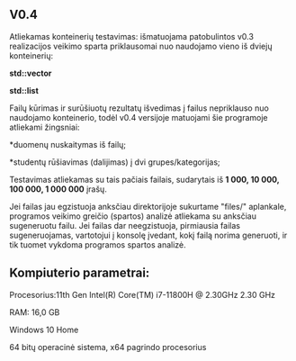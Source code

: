## V0.4 ##
Atliekamas konteinerių testavimas: išmatuojama patobulintos v0.3 realizacijos veikimo sparta priklausomai nuo naudojamo vieno iš dviejų konteinerių:

**std::vector**

**std::list**

Failų kūrimas ir surūšiuotų rezultatų išvedimas į failus nepriklauso nuo naudojamo konteinerio, todėl v0.4 versijoje matuojami šie programoje atliekami žingsniai:

 *duomenų nuskaitymas iš failų;
 
 *studentų rūšiavimas (dalijimas) į dvi grupes/kategorijas;

Testavimas atliekamas su tais pačiais failais, sudarytais iš **1 000, 10 000, 100 000, 1 000 000** įrašų.

Jei failas jau egzistuoja anksčiau direktorijoje sukurtame "files/" aplankale, programos veikimo greičio (spartos) analizė atliekama su anksčiau sugeneruotu failu.
Jei failas dar neegzistuoja, pirmiausia failas sugeneruojamas, vartotojui į konsolę įvedant, kokį failą norima generuoti, ir tik tuomet vykdoma programos spartos analizė.

## Kompiuterio parametrai: ##
Procesorius:11th Gen Intel(R) Core(TM) i7-11800H @ 2.30GHz   2.30 GHz

RAM: 16,0 GB

Windows 10 Home

64 bitų operacinė sistema, x64 pagrindo procesorius

